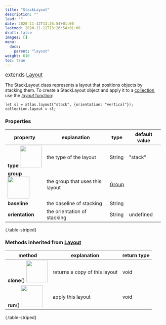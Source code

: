 ```yaml
---
title: "StackLayout"
description: ""
lead: ""
date: 2020-11-12T13:26:54+01:00
lastmod: 2020-11-12T13:26:54+01:00
draft: false
images: []
menu:
  docs:
    parent: "layout"
weight: 610
toc: true
---
```

<span style="font-size:1.2em">extends [Layout](../layout/)</span><br>

The StackLayout class represents a layout that positions objects by stacking them. To create a StackLayout object and apply it to a [collection](../../group/collection/), use the [_layout_ function](../../global/func/):

    let sl = atlas.layout("stack", {orientation: "vertical"});
    collection.layout = sl;

### Properties
| property |  explanation   | type | default value |
| --- | --- | --- | --- |
|**type** <img width="70px" src="../../readonly.png"> | the type of the layout | String | "stack" | 
|**group** <img width="70px" src="../../readonly.png">| the group that uses this layout | [Group](../../group/group/) |  |
|**baseline**| the baseline of stacking | String |  |
|**orientation**| the orientation of stacking | String | undefined |
{.table-striped}

### Methods inherited from [Layout](../layout/)
| method |  explanation   | return type |
| --- | --- | --- |
| **clone**() <img width="70px" src="../../overrides.png"> | returns a copy of this layout | void |
| **run**() <img width="70px" src="../../overrides.png"> | apply this layout | void |
{.table-striped}